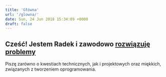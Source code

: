 ```yaml
---
title: 'Główna'
url: '/glowna/'
date: Sun, 24 Jun 2018 15:34:09 +0000
draft: false
---
```


Cześć! Jestem Radek i zawodowo [rozwiązuję problemy](https://hrspoiler.wordpress.com/2013/05/13/im-winston-wolf-i-solve-problems/)
----------------------------------------------------------------------------------------------------------------------------------

Piszę zarówno o kwestiach technicznych, jak i projektowych oraz miękkich, związanych z tworzeniem oprogramowania.